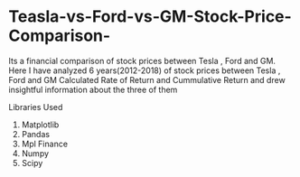 # Teasla-vs-Ford-vs-GM-Stock-Price-Comparison-
Its a financial comparison of stock prices between Tesla , Ford and GM.
Here I have analyzed 6 years(2012-2018) of stock prices between Tesla , Ford and GM 
Calculated Rate of Return and Cummulative Return and drew insightful information about the three of them 

Libraries Used 
1) Matplotlib
2) Pandas
3) Mpl Finance
4) Numpy
5) Scipy
